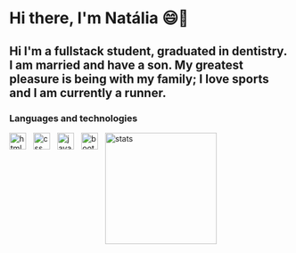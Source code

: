 # Hi there, I'm Natália 😄🙌
## Hi I'm a fullstack student, graduated in dentistry. I am married and have a son. My greatest pleasure is being with my family; I love sports and I am currently a runner.
### Languages ​​and technologies
<p>
      <img 
            align = "left"
            alt = "html"
            width="30px"
            style="padding-right: 10px;"
            src="https://cdn.jsdelivr.net/gh/devicons/devicon@latest/icons/html5/html5-original.svg" />

  <img 
            align = "left"
            alt = "css"
            width="30px"
            style="padding-right: 10px;"
            src="https://cdn.jsdelivr.net/gh/devicons/devicon@latest/icons/css3/css3-original.svg" />
          

          
   <img 
            align = "left"
            alt = "javascript"
            width="30px"
            style="padding-right: 10px;"
            src="https://cdn.jsdelivr.net/gh/devicons/devicon@latest/icons/javascript/javascript-plain.svg" />

         
   <img
            align = "left"
            alt = "bootstrap"
            width="30px"
            style="padding-right: 10px;" 
            src="https://cdn.jsdelivr.net/gh/devicons/devicon@latest/icons/bootstrap/bootstrap-original.svg" />
          
          
</p>
<p>
   <img
            align = "left"
            alt = "stats"
            width="200px"
            src="https://github-readme-stats.vercel.app/api?username=nataliaalenc22&show=reviews&theme=dark&locale=pt-br" /> 
</p>
     
       
          
          
          
          



